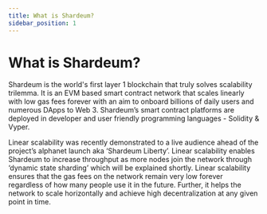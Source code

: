 ```yaml
---
title: What is Shardeum?
sidebar_position: 1
---
```


# What is Shardeum?

Shardeum is the world's first layer 1 blockchain that truly solves scalability trilemma. It is an EVM based smart contract network that scales linearly with low gas fees forever with an aim to onboard billions of daily users and numerous DApps to Web 3. Shardeum’s smart contract platforms are deployed in developer and user friendly programming languages - Solidity & Vyper.

Linear scalability was recently demonstrated to a live audience ahead of the project’s alphanet launch aka ‘Shardeum Liberty’. Linear scalability enables Shardeum to increase throughput as more nodes join the network through ‘dynamic state sharding’ which will be explained shortly. Linear scalability ensures that the gas fees on the network remain very low forever regardless of how many people use it in the future. Further, it helps the network to scale horizontally and achieve high decentralization at any given point in time.
